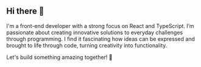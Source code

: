 ## Hi there 👋

I'm a front-end developer with a strong focus on React and TypeScript. I’m passionate about creating innovative solutions to everyday challenges through programming. I find it fascinating how ideas can be expressed and brought to life through code, turning creativity into functionality.

Let's build something amazing together! 🚀

